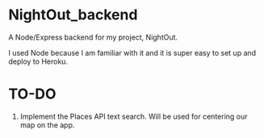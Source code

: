 # NightOut_backend
A Node/Express backend for my project, NightOut.

I used Node because I am familiar with it and it is super easy to set up and deploy to Heroku.


# TO-DO

1. Implement the Places API text search. Will be used for centering our map on the app.
